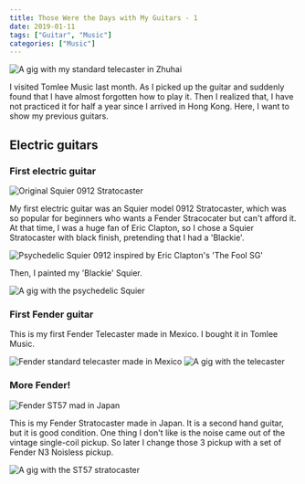 ```yaml
---
title: Those Were the Days with My Guitars - 1
date: 2019-01-11
tags: ["Guitar", "Music"]
categories: ["Music"]
---
```

![A gig with my standard telecaster in Zhuhai](cover.jpg)

I visited Tomlee Music last month. As I picked up the guitar and suddenly found that I have almost forgotten how to play it. Then I realized that, I have not practiced it for half a year since I arrived in Hong Kong. Here, I want to show my previous guitars.

<!--more-->
## Electric guitars
### First electric guitar

![Original Squier 0912 Stratocaster](sq1.jpg)

My first electric guitar was an Squier model 0912 Stratocaster, which was so popular for beginners who wants a Fender Stracocater but can't afford it. 
At that time, I was a huge fan of Eric Clapton, so I chose a Squier Stratocaster with black finish, pretending that I had a 'Blackie'.

![Psychedelic Squier 0912 inspired by Eric Clapton's 'The Fool SG'](sq_2.jpg)

Then, I painted my 'Blackie' Squier.

![A gig with the psychedelic Squier](sq_show.jpg)

### First Fender guitar

This is my first Fender Telecaster made in Mexico.
I bought it in Tomlee Music.

![Fender standard telecaster made in Mexico](tele.jpg)
![A gig with the telecaster](tele_show.jpg)

### More Fender!

![Fender ST57 mad in Japan](fender_strat_1.jpg)

This is my Fender Stratocaster made in Japan.
It is a second hand guitar, but it is good condition.
One thing I don't like is the noise came out of the vintage single-coil pickup.
So later I change those 3 pickup with a set of Fender N3 Noisless pickup.

![A gig with the ST57 stratocaster](strat_show.jpg)


